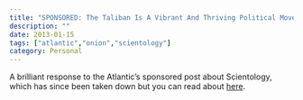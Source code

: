```yaml
---
title: "SPONSORED: The Taliban Is A Vibrant And Thriving Political Movement"
description: ""
date: 2013-01-15
tags: ["atlantic","onion","scientology"]
category: Personal
---
```



<p>A brilliant response to the Atlantic’s sponsored post about Scientology, which has since been taken down but you can read about <a href="https://web.archive.org/web/20131211065132/http://mediadecoder.blogs.nytimes.com/2013/01/15/the-atlantic-apologizes-for-scientology-ad/">here</a>.</p>
